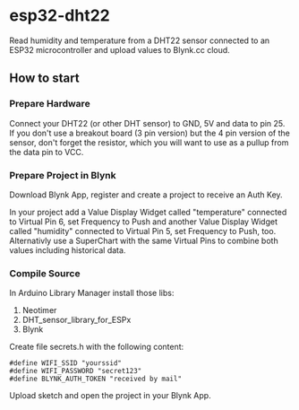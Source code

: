 # esp32-dht22

Read humidity and temperature from a DHT22 sensor connected to an ESP32 microcontroller and upload values to Blynk.cc cloud.

## How to start

### Prepare Hardware

Connect your DHT22 (or other DHT sensor) to GND, 5V and data to pin 25.
If you don't use a breakout board (3 pin version) but the 4 pin version of the sensor, don't forget the resistor, which you will want to use as a pullup from the data pin to VCC.

### Prepare Project in Blynk

Download Blynk App, register and create a project to receive an Auth Key.


In your project add a Value Display Widget called "temperature" connected to Virtual Pin 6, set Frequency to Push and another  Value Display Widget called "humidity" connected to Virtual Pin 5, set Frequency to Push, too. Alternativly use a SuperChart with the same Virtual Pins to combine both values including historical data.

### Compile Source

In Arduino Library Manager install those libs:

1. Neotimer
2. DHT_sensor_library_for_ESPx
3. Blynk

Create file secrets.h with the following content:

    #define WIFI_SSID "yourssid"
    #define WIFI_PASSWORD "secret123"
    #define BLYNK_AUTH_TOKEN "received by mail"

Upload sketch and open the project in your Blynk App.
